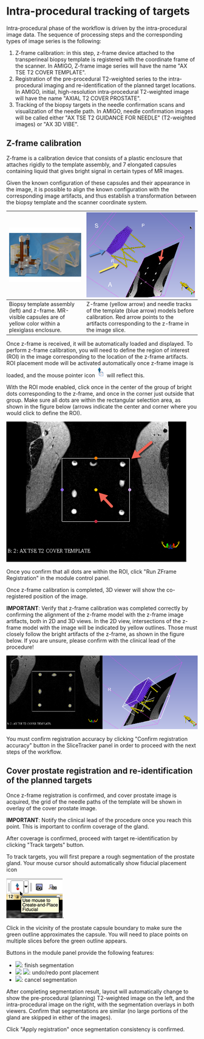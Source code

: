 # Intra-procedural tracking of targets

Intra-procedural phase of the workflow is driven by the intra-procedural image data. The sequence of processing steps and the corresponding types of image series is the following:
1. Z-frame calibration: in this step, z-frame device attached to the transperineal biopsy template is registered with the coordinate frame of the scanner. In AMIGO, Z-frame image series will have the name "AX TSE T2 COVER TEMPLATE".
2. Registration of the pre-procedural T2-weighted series to the intra-procedural imaging and re-identification of the planned target locations. In AMIGO, initial, high-resolution intra-procedural T2-weighted image will have the name "AXIAL T2 COVER PROSTATE".
3. Tracking of the biopsy targets in the needle confirmation scans and visualization of the needle path. In AMIGO, needle confirmation images will be called either "AX TSE T2 GUIDANCE FOR NEEDLE" (T2-weighted images) or "AX 3D VIBE".

## Z-frame calibration

Z-frame is a calibration device that consists of a plastic enclosure that attaches rigidly to the template assembly, and 7 elongated capsules containing liquid that gives bright signal in certain types of MR images. 

Given the known configuration of these capsules and their appearance in the image, it is possible to align the known configuration with the corresponding image artifacts, and thus establish a transformation between the biopsy template and the scanner coordinate system.

| ![Biopsy template assembly (left) and z-frame. MR-visible capsules are of yellow color within a plexiglass enclosure.](../images/zframe.png) | ![Z-frame and needle template models before calibration ](../images/zframe_unregistered_annotated.png) |
| -- | -- |
| Biopsy template assembly (left) and z-frame. MR-visible capsules are of yellow color within a plexiglass enclosure. | Z-frame (yellow arrow) and needle tracks of the template (blue arrow) models before calibration. Red arrow points to the artifacts corresponding to the z-frame in the image slice. |

Once z-frame is received, it will be automatically loaded and displayed. To perform z-frame calibration, you will need to define the region of interest (ROI) in the image corresponding to the location of the z-frame artifacts. ROI placement mode will be activated automatically once z-frame image is loaded, and the mouse pointer icon  ![](../images/roi_icon.png) will reflect this. 

With the ROI mode enabled, click once in the center of the group of bright dots corresponding to the z-frame, and once in the corner just outside that group. Make sure all dots are within the rectangular selection area, as shown in the figure below (arrows indicate the center and corner where you would click to define the ROI).

![](../images/zframe_roi.png)

Once you confirm that all dots are within the ROI, click "Run ZFrame Registration" in the module control panel.

Once z-frame calibration is completed, 3D viewer will show the co-registered position of the image. 

**IMPORTANT**: Verify that z-frame calibration was completed correctly by confirming the alignment of the z-frame model with the z-frame image artifacts, both in 2D and 3D views. In the 2D view, intersections of the z-frame model with the image will be indicated by yellow outlines. Those must closely follow the bright artifacts of the z-frame, as shown in the figure below. If you are unsure, please confirm with the clinical lead of the procedure!

![](../images/zframe_verification.png)

You must confirm registration accuracy by clicking "Confirm registration accuracy" button in the SliceTracker panel in order to proceed with the next steps of the workflow.

## Cover prostate registration and re-identification of the planned targets

Once z-frame registration is confirmed, and cover prostate image is acquired, the grid of the needle paths of the template will be shown in overlay of the cover prostate image.

**IMPORTANT**: Notify the clinical lead of the procedure once you reach this point. This is important to confirm coverage of the gland.

After coverage is confirmed, proceed with target re-identification by clicking "Track targets" button.

To track targets, you will first prepare a rough segmentation of the prostate gland. Your mouse cursor should automatically show fiducial placement icon 

![](../images/fiducials_placement.png). 

Click in the vicinity of the prostate capsule boundary to make sure the green outline approximates the capsule. You will need to place points on multiple slices before the green outline appears.

Buttons in the module panel provide the following features:
* <img src="../../SliceTracker/Resources/Icons/icon-greenCheck.png" width="20">: finish segmentation
* <img src="../../SliceTracker/Resources/Icons/icon-undo.png" width="20">  <img src="../../SliceTracker/Resources/Icons/icon-redo.png" width="20">: undo/redo pont placement
* <img src="../../SliceTracker/Resources/Icons/icon-cancelSegmentation.png" width="20">: cancel segmentation

After completing segmentation result, layout will automatically change to show the pre-procedural (planning) T2-weighted image on the left, and the intra-procedural image on the right, with the segmentation overlays in both viewers. Confirm that segmentations are similar (no large portions of the gland are skipped in either of the images).

Click "Apply registration" once segmentation consistency is confirmed. 